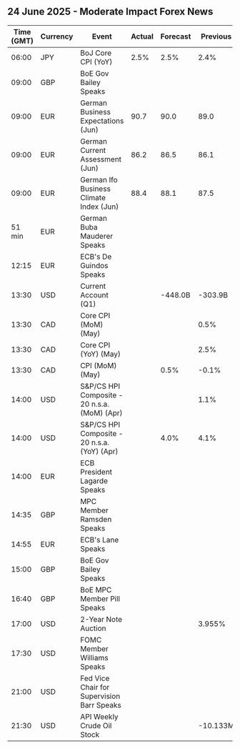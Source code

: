 ## 24 June 2025 - Moderate Impact Forex News

| Time (GMT) | Currency | Event | Actual | Forecast | Previous |
|------|----------|-------|--------|----------|----------|
| 06:00 | JPY | BoJ Core CPI (YoY) | 2.5% | 2.5% | 2.4% |
| 09:00 | GBP | BoE Gov Bailey Speaks |  |  |  |
| 09:00 | EUR | German Business Expectations (Jun) | 90.7 | 90.0 | 89.0 |
| 09:00 | EUR | German Current Assessment (Jun) | 86.2 | 86.5 | 86.1 |
| 09:00 | EUR | German Ifo Business Climate Index (Jun) | 88.4 | 88.1 | 87.5 |
| 51 min | EUR | German Buba Mauderer Speaks |  |  |  |
| 12:15 | EUR | ECB's De Guindos Speaks |  |  |  |
| 13:30 | USD | Current Account (Q1) |  | -448.0B | -303.9B |
| 13:30 | CAD | Core CPI (MoM) (May) |  |  | 0.5% |
| 13:30 | CAD | Core CPI (YoY) (May) |  |  | 2.5% |
| 13:30 | CAD | CPI (MoM) (May) |  | 0.5% | -0.1% |
| 14:00 | USD | S&P/CS HPI Composite - 20 n.s.a. (MoM) (Apr) |  |  | 1.1% |
| 14:00 | USD | S&P/CS HPI Composite - 20 n.s.a. (YoY) (Apr) |  | 4.0% | 4.1% |
| 14:00 | EUR | ECB President Lagarde Speaks |  |  |  |
| 14:35 | GBP | MPC Member Ramsden Speaks |  |  |  |
| 14:55 | EUR | ECB's Lane Speaks |  |  |  |
| 15:00 | GBP | BoE Gov Bailey Speaks |  |  |  |
| 16:40 | GBP | BoE MPC Member Pill Speaks |  |  |  |
| 17:00 | USD | 2-Year Note Auction |  |  | 3.955% |
| 17:30 | USD | FOMC Member Williams Speaks |  |  |  |
| 21:00 | USD | Fed Vice Chair for Supervision Barr Speaks |  |  |  |
| 21:30 | USD | API Weekly Crude Oil Stock |  |  | -10.133M |
